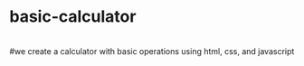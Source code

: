 # basic-calculator
<br>
#we create a calculator with basic operations using html, css, and javascript
